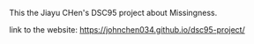 This the Jiayu CHen's DSC95 project about Missingness. 


link to the website: https://johnchen034.github.io/dsc95-project/
